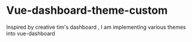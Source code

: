 # Vue-dashboard-theme-custom
Inspired by creative tim's dashboard , I am implementing various themes into vue-dashboard
